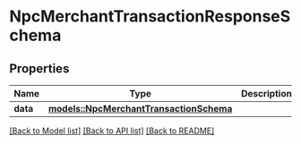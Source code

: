 # NpcMerchantTransactionResponseSchema

## Properties

Name | Type | Description | Notes
------------ | ------------- | ------------- | -------------
**data** | [**models::NpcMerchantTransactionSchema**](NpcMerchantTransactionSchema.md) |  | 

[[Back to Model list]](../README.md#documentation-for-models) [[Back to API list]](../README.md#documentation-for-api-endpoints) [[Back to README]](../README.md)


